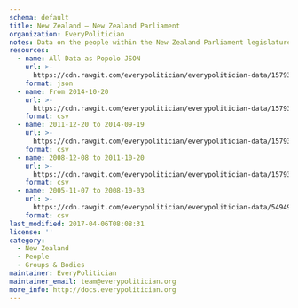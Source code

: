 ```yaml
---
schema: default
title: New Zealand — New Zealand Parliament
organization: EveryPolitician
notes: Data on the people within the New Zealand Parliament legislature of New Zealand.
resources:
  - name: All Data as Popolo JSON
    url: >-
      https://cdn.rawgit.com/everypolitician/everypolitician-data/15793915456b59fcd49863b015f97aa417b6c685/data/New_Zealand/House/ep-popolo-v1.0.json
    format: json
  - name: From 2014-10-20
    url: >-
      https://cdn.rawgit.com/everypolitician/everypolitician-data/15793915456b59fcd49863b015f97aa417b6c685/data/New_Zealand/House/term-51.csv
    format: csv
  - name: 2011-12-20 to 2014-09-19
    url: >-
      https://cdn.rawgit.com/everypolitician/everypolitician-data/15793915456b59fcd49863b015f97aa417b6c685/data/New_Zealand/House/term-50.csv
    format: csv
  - name: 2008-12-08 to 2011-10-20
    url: >-
      https://cdn.rawgit.com/everypolitician/everypolitician-data/15793915456b59fcd49863b015f97aa417b6c685/data/New_Zealand/House/term-49.csv
    format: csv
  - name: 2005-11-07 to 2008-10-03
    url: >-
      https://cdn.rawgit.com/everypolitician/everypolitician-data/549490eb5e978f7924a10ec11802d550bf89057c/data/New_Zealand/House/term-48.csv
    format: csv
last_modified: 2017-04-06T08:08:31
license: ''
category:
  - New Zealand
  - People
  - Groups & Bodies
maintainer: EveryPolitician
maintainer_email: team@everypolitician.org
more_info: http://docs.everypolitician.org
---
```

